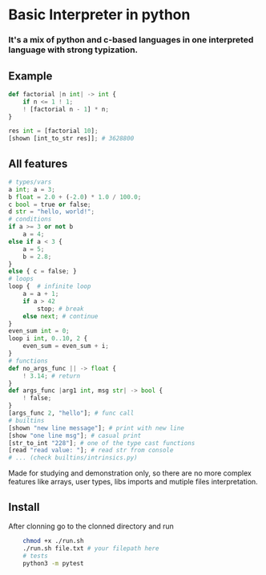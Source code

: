 # Basic Interpreter in python
### It's a mix of python and c-based languages in one interpreted language with strong typization.

## Example
```python
def factorial |n int| -> int {
    if n <= 1 ! 1;
    ! [factorial n - 1] * n;
}

res int = [factorial 10];
[shown [int_to_str res]]; # 3628800 
```

## All features
```python
# types/vars
a int; a = 3;
b float = 2.0 + (-2.0) * 1.0 / 100.0;
c bool = true or false;
d str = "hello, world!";
# conditions
if a >= 3 or not b 
    a = 4;
else if a < 3 {
    a = 5;
    b = 2.8;
}
else { c = false; }
# loops
loop {  # infinite loop
    a = a + 1;
    if a > 42
        stop; # break
    else next; # continue
}
even_sum int = 0; 
loop i int, 0..10, 2 {
    even_sum = even_sum + i;
}
# functions
def no_args_func || -> float {
    ! 3.14; # return
}
def args_func |arg1 int, msg str| -> bool {
    ! false;
} 
[args_func 2, "hello"]; # func call
# builtins
[shown "new line message"]; # print with new line
[show "one line msg"]; # casual print
[str_to_int "228"]; # one of the type cast functions
[read "read value: "]; # read str from console
# ... (check builtins/intrinsics.py)
```
Made for studying and demonstration only, so there are no more complex features like arrays, user types, libs imports and mutiple files interpretation.

## Install
After clonning go to the clonned directory and run
```bash
    chmod +x ./run.sh
    ./run.sh file.txt # your filepath here
    # tests
    python3 -m pytest
```